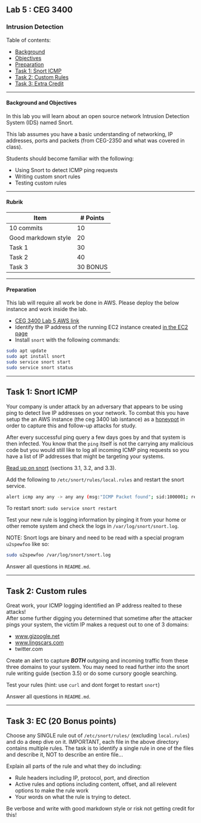 ## Lab 5 : CEG 3400

### Intrusion Detection

Table of contents:
* [Background](LAB5-INSTRUCTIONS.md#background)
* [Objectives](LAB5-INSTRUCTIONS.md#objectives)
* [Preparation](LAB5-INSTRUCTIONS.md#preparation)
* [Task 1: Snort ICMP](LAB5-INSTRUCTIONS.md#task-1-snort-icmp)
* [Task 2: Custom Rules](LAB5-INSTRUCTIONS.md#task-2-custom-rules)
* [Task 3: Extra Credit](LAB5-INSTRUCTIONS.md#task-3-ec)

---

#### Background and Objectives

In this lab you will learn about an open source network Intrusion Detection System (IDS)
named Snort.

This lab assumes you have a basic understanding of networking, IP addresses, ports
and packets (from CEG-2350 and what was covered in class).

Students should become familiar with the following:

* Using Snort to detect ICMP ping requests
* Writing custom snort rules
* Testing custom rules

---

#### Rubrik

| Item | # Points|
| --- | --- |
| 10 commits | 10 |
| Good markdown style | 20 |
| Task 1 | 30 |
| Task 2 | 40 | 
| Task 3 | 30 BONUS |

---

#### Preparation

This lab will require all work be done in AWS.  Please deploy the below instance and work inside the lab.

* [CEG 3400 Lab 5 AWS link](https://console.aws.amazon.com/cloudformation/home?region=us-east-1#/stacks/new?stackName=ceg3400Lab&templateURL=https:%2F%2Fwsu-cecs-cf-templates.s3.us-east-2.amazonaws.com%2Fcourse-templates%2Fceg3400-mek.yml)
* Identify the IP address of the running EC2 instance created [in the EC2
  page](https://console.aws.amazon.com/ec2/v2/home?region=us-east-1#Instances:)
* Install `snort` with the following commands:

```bash
sudo apt update
sudo apt install snort
sudo service snort start
sudo service snort status
```

---

## Task 1: Snort ICMP

Your company is under attack by an adversary that appears to be using ping to detect live 
IP addresses on your network.  To combat this you have setup the an AWS instance (the ceg 3400 lab isntance) as a 
[honeypot](https://en.wikipedia.org/wiki/Honeypot_(computing)) in order to capture this and 
follow-up attacks for study.

After every successful ping query a few days goes by and 
that system is then infected.  You know that the `ping` itself is not the carrying any 
malicious code but you would still like to log all incoming ICMP ping requests
so you have a list of IP addresses that might be targeting your systems.

[Read up on snort](http://manual-snort-org.s3-website-us-east-1.amazonaws.com/node27.html) (sections 3.1, 3.2, and 3.3).

Add the following to `/etc/snort/rules/local.rules` and restart the snort service.

```bash
alert icmp any any -> any any (msg:"ICMP Packet found"; sid:1000001; rev:1;)
```

To restart snort: `sudo service snort restart`

Test your new rule is logging information by pinging it from your home or other remote 
system and check the logs in `/var/log/snort/snort.log`.

NOTE: Snort logs are binary and need to be read with a special program `u2spewfoo` like so:

```bash
sudo u2spewfoo /var/log/snort/snort.log
```

Answer all questions in `README.md`.

---

## Task 2: Custom rules

Great work, your ICMP logging identified an IP address realted to these attacks!  
After some further digging you determined that sometime after the attacker pings 
your system, the victim IP makes a request out to one of 3 domains:

* www.gizoogle.net
* www.lingscars.com
* twitter.com

Create an alert to capture ***BOTH*** outgoing and incoming traffic from these three
domains to your system.  You may need to read further into the snort rule writing guide 
(section 3.5) or do some cursory google searching.

Test your rules (hint: use `curl` and dont forget to restart `snort`)

Answer all questions in `README.md`.

---

## Task 3: EC (20 Bonus points)

Choose any SINGLE rule out of `/etc/snort/rules/` (excluding `local.rules`) and do a deep dive on it.
IMPORTANT, each file in the above directory contains multiple rules.  The task is to identify a single 
rule in one of the files and describe it, NOT to describe an entire file...

Explain all parts of the rule and what they do including:
* Rule headers including IP, protocol, port, and direction
* Active rules and options including content, offset, and all relevent options to make the rule work
* Your words on what the rule is trying to detect.

Be verbose and write with good markdown style or risk not getting credit for this!

